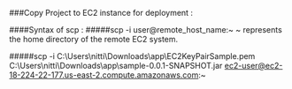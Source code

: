 
###Copy Project to EC2 instance for deployment :

####Syntax of scp :
#####scp -i <path to pem file on local machine> <path to spring boot project or your deliverables>  user@remote_host_name:~
~ represents the home directory of the remote EC2 system.

#####scp -i C:\Users\nitti\Downloads\app\EC2KeyPairSample.pem C:\Users\nitti\Downloads\app\sample-0.0.1-SNAPSHOT.jar ec2-user@ec2-18-224-22-177.us-east-2.compute.amazonaws.com:~